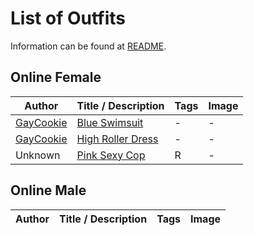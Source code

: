 <!-- 
  In order to make sure that urls work proper you have to replace spaces with "%20" 
  So for exmaple a female outfit url wouuld look like: "Online%20Female/[R]%20Unknown%20-%20Pink%20Sexy%20Cop.txt".

  Images should be urls too and can be uploaded to the correct folder inside Images.
  And make sure the name is the same as the outfit so its easier to find it if needed.

  If the outfit has no tags or image, you can just fill in "-".
-->

# List of Outfits
Information can be found at [README](README.md).

## Online Female
| Author | Title / Description | Tags | Image |
| -------|---------------------|------|-------|
| [GayCookie] | [Blue Swimsuit](Online%20Female/GayCookie%20-%20Blue%20Swimsuit.txt) | - | - |
| [GayCookie] | [High Roller Dress](Online%20Female/GayCookie%20-%20High%20Roller%20Dress.txt) | - | - |
| Unknown | [Pink Sexy Cop](Online%20Female/[R]%20Unknown%20-%20Pink%20Sexy%20Cop.txt) | R | - |

## Online Male
| Author | Title / Description | Tags | Image |
| -------|---------------------|------|-------|

<!--
  Below you can add an url to the author (optional).
-->

[GayCookie]: https://github.com/gaycookie